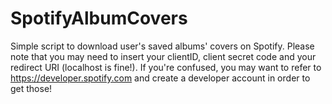 # SpotifyAlbumCovers
Simple script to download user's saved albums' covers on Spotify.
Please note that you may need to insert your clientID, client secret code and your redirect URI (localhost is fine!).
If you're confused, you may want to refer to https://developer.spotify.com and create a developer account in order to get those!
